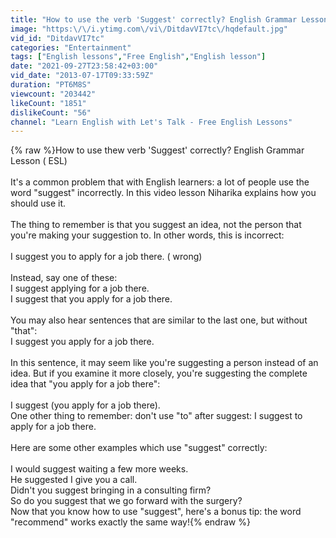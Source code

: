 ```yaml
---
title: "How to use the verb 'Suggest' correctly? English Grammar Lesson ( ESL)"
image: "https:\/\/i.ytimg.com\/vi\/DitdavVI7tc\/hqdefault.jpg"
vid_id: "DitdavVI7tc"
categories: "Entertainment"
tags: ["English lessons","Free English","English lesson"]
date: "2021-09-27T23:58:42+03:00"
vid_date: "2013-07-17T09:33:59Z"
duration: "PT6M8S"
viewcount: "203442"
likeCount: "1851"
dislikeCount: "56"
channel: "Learn English with Let's Talk - Free English Lessons"
---
```

{% raw %}How to use thew verb 'Suggest' correctly? English Grammar Lesson ( ESL) <br /><br />It's a common problem that with English learners: a lot of people use the word  &quot;suggest&quot; incorrectly. In this video lesson Niharika explains how you should use it.<br /><br />The thing to remember is that you suggest an idea, not the person that you're making your suggestion to. In other words, this is incorrect:<br /><br />I suggest you to apply for a job there. ( wrong)<br /><br />Instead, say one of these:<br />I suggest applying for a job there.<br />I suggest that you apply for a job there.<br /><br />You may also hear sentences that are similar to the last one, but  without &quot;that&quot;:<br />I suggest you apply for a job there.<br /><br />In this sentence, it may seem like you're suggesting a person  instead of an idea. But if you examine it more closely, you're  suggesting the complete idea that &quot;you apply for a job there&quot;:<br /><br />I suggest (you apply for a job there).<br />One other thing to remember: don't use &quot;to&quot; after suggest: I suggest to apply for a job there.<br /><br />Here are some other examples which use &quot;suggest&quot; correctly:<br /><br />I would suggest waiting a few more weeks.<br />He suggested I give you a call.<br />Didn't you suggest bringing in a consulting firm?<br />So do you suggest that we go forward with the surgery?<br />Now that you know how to use &quot;suggest&quot;, here's a bonus tip: the  word &quot;recommend&quot; works exactly the same way!{% endraw %}

